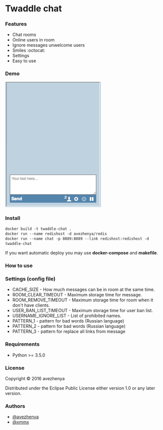 # Twaddle chat

### Features
* Chat rooms
* Online users in room
* Ignore messages unwelcome users
* Smiles :octocat:
* Settings
* Easy to use

### Demo
![Demo](static/img/demo.gif)

### Install
```
docker build -t twaddle-chat .
docker run --name redishost -d avezhenya/redis
docker run --name chat -p 8889:8889 --link redishost:redishost -d twaddle-chat
```

If you want automatic deploy you may use **docker-compose** and **makefile**.

### How to use


### Settings (config file)
- CACHE_SIZE - How much messages can be in room at the same time.
- ROOM_CLEAR_TIMEOUT - Maximum storage time for message.
- ROOM_REMOVE_TIMEOUT - Maximum storage time for room when it don't have
        clients.
- USER_BAN_LIST_TIMEOUT - Maximum storage time for user ban list.
- USERNAME_IGNORE_LIST - List of prohibited names.
- PATTERN_1 - pattern for bad words (Russian language)
- PATTERN_2 - pattern for bad words (Russian language)
- PATTERN_3 - pattern for replace all links from message

### Requirements
- Python >= 3.5.0

### License
Copyright © 2016 avezhenya

Distributed under the Eclipse Public License either version 1.0 or any later version.

### Authors
- [@avezhenya](https://github.com/avezhenya)
- [@xmmx](https://github.com/xmmx)